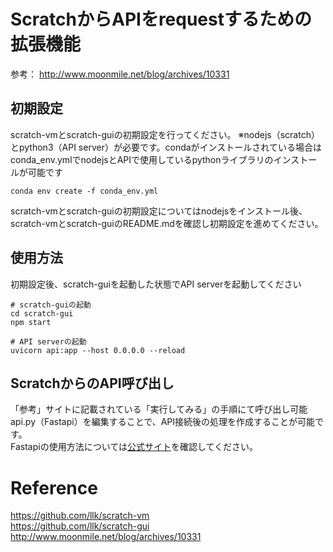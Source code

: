 # ScratchからAPIをrequestするための拡張機能
参考： 
http://www.moonmile.net/blog/archives/10331
## 初期設定
scratch-vmとscratch-guiの初期設定を行ってください。 
※nodejs（scratch）とpython3（API server）が必要です。condaがインストールされている場合はconda_env.ymlでnodejsとAPIで使用しているpythonライブラリのインストールが可能です
```conda
conda env create -f conda_env.yml
```

scratch-vmとscratch-guiの初期設定についてはnodejsをインストール後、scratch-vmとscratch-guiのREADME.mdを確認し初期設定を進めてください。

## 使用方法
初期設定後、scratch-guiを起動した状態でAPI serverを起動してください
```
# scratch-guiの起動
cd scratch-gui
npm start

# API serverの起動
uvicorn api:app --host 0.0.0.0 --reload
```

## ScratchからのAPI呼び出し
「参考」サイトに記載されている「実行してみる」の手順にて呼び出し可能<br>
api.py（Fastapi）を編集することで、API接続後の処理を作成することが可能です。<br>
Fastapiの使用方法については[公式サイト](https://fastapi.tiangolo.com/ja/, "Fastapi")を確認してください。

# Reference
https://github.com/llk/scratch-vm<br>
https://github.com/llk/scratch-gui<br>
http://www.moonmile.net/blog/archives/10331
